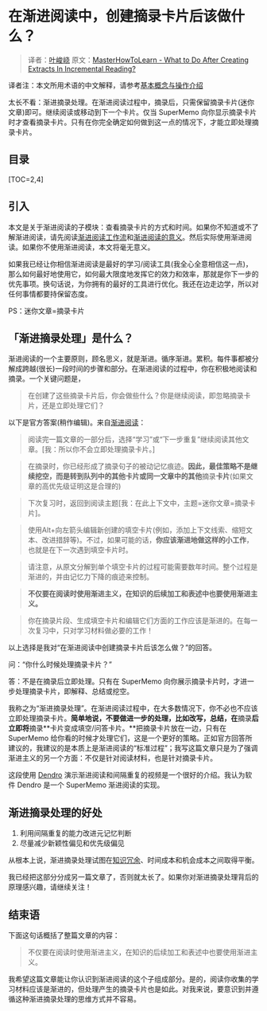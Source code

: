 # 在渐进阅读中，创建摘录卡片后该做什么？

> 译者：[叶峻峣](https://www.zhihu.com/people/L.M.Sherlock)
> 原文：[MasterHowToLearn - What to Do After Creating Extracts In Incremental Reading?](https://www.masterhowtolearn.com/2019-07-11-what-to-do-after-creating-extracts-in-incremental-reading/)

译者注：本文所用术语的中文解释，请参考[基本概念与操作介绍](./2450594)

太长不看：渐进摘录处理。在渐进阅读过程中，摘录后，只需保留摘录卡片(迷你文章)即可。继续阅读或移动到下一个卡片。仅当 SuperMemo 向你显示摘录卡片时才查看摘录卡片。只有在你完全确定如何做到这一点的情况下，才能立即处理摘录卡片。

## 目录

[TOC=2,4]

## 引入

本文是关于渐进阅读的子模块：查看摘录卡片的方式和时间。如果你不知道或不了解渐进阅读，请先阅读[渐进阅读工作流](./2450597)和[渐进阅读的意义](./2450558)。然后实际使用渐进阅读。如果你不使用渐进阅读，本文将毫无意义。

如果我已经让你相信渐进阅读是最好的学习/阅读工具(我全心全意相信这一点)，那么如何最好地使用它，如何最大限度地发挥它的效力和效率，那就是你下一步的优先事项。换句话说，为你拥有的最好的工具进行优化。我还在边走边学，所以对任何事情都要持保留态度。

PS：迷你文章=摘录卡片

## 「渐进**摘录**处理」是什么？

渐进阅读的一个主要原则，顾名思义，就是渐进。循序渐进。累积。每件事都被分解成跨越(很长)一段时间的步骤和部分。在渐进阅读的过程中，你在积极地阅读和摘录。一个关键问题是，

> 在创建了这些摘录卡片后，你会做些什么？你是继续阅读，即忽略摘录卡片，还是立即处理它们？

以下是官方答案(稍作编辑)。来自[渐进阅读](https://www.yuque.com/supermemo/wiki/incremental_reading)：

> 阅读完一篇文章的一部分后，选择“学习”或“下一步重复”继续阅读其他文章。\[我：所以你不会立即处理摘录卡片。\]  

> 在摘录时，你已经形成了摘录句子的被动记忆痕迹。**因此，最佳策略不是继续挖空，而是转到队列中的其他卡片或同一文章中的其他**摘录**卡片**(如果文章的高优先级证明这是合理的)  

> 下次复习时，返回到阅读主题\[我：在此上下文中，主题=迷你文章=摘录卡片\]。  

> 使用Alt+向左箭头编辑新创建的填空卡片(例如，添加上下文线索、缩短文本、改进措辞等)。不过，如果可能的话，**你应该渐进地做这样的小工作**，也就是在下一次遇到填空卡片时。  

> 请注意，从原文分解到单个填空卡片的过程可能需要数年时间。整个过程是渐进的，并由记忆力下降的痕迹来控制。  

> **不仅要在阅读时使用渐进主义，在知识的后续加工和表述中也要使用渐进主义。**  

> 你在摘录片段、生成填空卡片和编辑它们方面的工作应该是渐进的。在每一次复习中，只对学习材料做必要的工作！

以上选择是我对“在渐进阅读中创建摘录卡片后该怎么做？”的回答。

问：“你什么时候处理摘录卡片？”

答：不是在摘录后立即处理。只有在 SuperMemo 向你展示摘录卡片时，才进一步处理摘录卡片，即解释、总结或挖空。

我称之为“渐进摘录处理”。在渐进阅读过程中，在大多数情况下，你不必也不应该立即处理摘录卡片。**简单地说，不要做进一步的处理，比如改写，总结，在**摘录**后立即将**摘录**卡片变成填空/问答卡片。**把摘录卡片放在一边，只有在 SuperMemo 给你看的时候才处理它们，这是一个更好的策略。正如官方回答所建议的，我建议的是本质上是渐进阅读的“标准过程”；我写这篇文章只是为了强调渐进主义的另一个方面：不仅是针对阅读材料，也是针对摘录卡片。


这段使用 [Dendro](https://zhuanlan.zhihu.com/p/373005210) 演示渐进阅读和间隔重复的视频是一个很好的介绍。我认为软件 Dendro 是一个 SuperMemo 渐进阅读的实现。

## 渐进**摘录**处理的好处

1.  利用间隔重复的能力改进元记忆判断
2.  尽量减少新颖性偏见和优先级偏见

从根本上说，渐进摘录处理试图在[知识冗余](https://zhuanlan.zhihu.com/p/283017134)、时间成本和机会成本之间取得平衡。

我已经把这部分分成另一篇文章了，否则就太长了。如果你对渐进摘录处理背后的原理感兴趣，请继续关注！

## 结束语

下面这句话概括了整篇文章的内容：

> 不仅要在阅读时使用渐进主义，在知识的后续加工和表述中也要使用渐进主义。

我希望这篇文章能让你认识到渐进阅读的这个子组成部分。是的，阅读你收集的学习材料应该是渐进的，但处理产生的摘录卡片也是如此。对我来说，要意识到并遵循这种渐进摘录处理的思维方式并不容易。